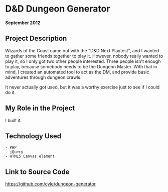 # D&D Dungeon Generator

**September 2012**

## Project Description

Wizards of the Coast came out with the "D&D Next Playtest", and I wanted to gather some friends together to play it. However, nobody really wanted to play it, so I only got two other people interested. Three people isn't enough to play, because somebody needs to be the Dungeon Master. With that in mind, I created an automated tool to act as the DM, and provide basic adventures through dungeon crawls.

It never actually got used, but it was a worthy exercise just to see if I could do it.

## My Role in the Project

I built it.

## Technology Used

	- PHP
	- jQuery
	- HTML5 Canvas element

## Link to Source Code

https://github.com/cyle/dungeon-generator